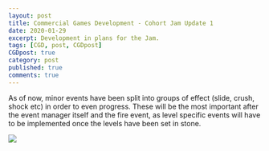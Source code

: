 ```yaml
---
layout: post
title: Commercial Games Development - Cohort Jam Update 1
date: 2020-01-29
excerpt: Development in plans for the Jam.
tags: [CGD, post, CGDpost]
CGDpost: true
category: post
published: true
comments: true
---
```

As of now, minor events have been split into groups of effect (slide, crush, shock etc) in order to even progress. These will be the most important after the event manager itself and the fire event, as level specific events will have to be implemented once the levels have been set in stone.

<a href="https://github.com/GamesTech/CGD-2019-20/raw/master/Documentation/GDD%20assets/AoE.png"><img src="https://github.com/GamesTech/CGD-2019-20/raw/master/Documentation/GDD%20assets/AoE.png"></a>
